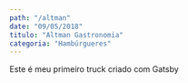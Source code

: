 ```yaml
---
path: "/altman"
date: "09/05/2018"
titulo: "Altman Gastronomia"
categoria: "Hambúrgueres"
---
```


Este é meu primeiro truck criado com Gatsby